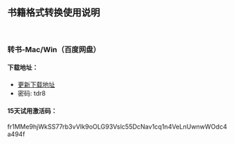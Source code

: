 
## 书籍格式转换使用说明
<br>

### 转书-Mac/Win（百度网盘）

#### 下载地址：
- [更新下载地址]( https://pan.baidu.com/s/1NWA4gAun6jSfyvDueXg6Gw)
- 密码: tdr8

#### 15天试用激活码：
<g>fr1MMe9hjWkSS77rb3vVIk9oOLG93Vslc55DcNav1cq1n4VeLnUwnwWOdc4a494f


<head>
    <link rel="stylesheet" type="text/css" href="style.css">
</head>